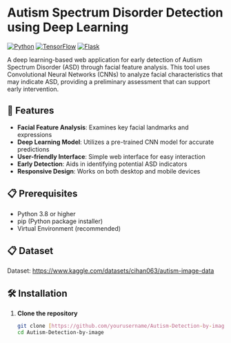 # Autism Spectrum Disorder Detection using Deep Learning

[![Python](https://img.shields.io/badge/Python-3.8%2B-blue)](https://www.python.org/)
[![TensorFlow](https://img.shields.io/badge/TensorFlow-2.12.0-orange)](https://www.tensorflow.org/)
[![Flask](https://img.shields.io/badge/Flask-2.3.3-green)](https://flask.palletsprojects.com/)

A deep learning-based web application for early detection of Autism Spectrum Disorder (ASD) through facial feature analysis. This tool uses Convolutional Neural Networks (CNNs) to analyze facial characteristics that may indicate ASD, providing a preliminary assessment that can support early intervention.

## 🚀 Features

- **Facial Feature Analysis**: Examines key facial landmarks and expressions
- **Deep Learning Model**: Utilizes a pre-trained CNN model for accurate predictions
- **User-friendly Interface**: Simple web interface for easy interaction
- **Early Detection**: Aids in identifying potential ASD indicators
- **Responsive Design**: Works on both desktop and mobile devices

## 📋 Prerequisites

- Python 3.8 or higher
- pip (Python package installer)
- Virtual Environment (recommended)

## 📋 Dataset

Dataset: https://www.kaggle.com/datasets/cihan063/autism-image-data

## 🛠 Installation

1. **Clone the repository**
   ```bash
   git clone [https://github.com/yourusername/Autism-Detection-by-image.git](https://github.com/yourusername/Autism-Detection-by-image.git)
   cd Autism-Detection-by-image